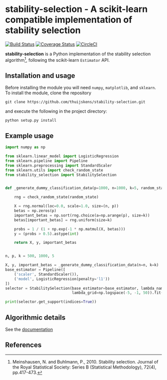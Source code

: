 # stability-selection - A scikit-learn compatible implementation of stability selection

[![Build Status](https://travis-ci.org/scikit-learn-contrib/stability-selection.svg?branch=master)](https://travis-ci.org/scikit-learn-contrib/stability-selection)
[![Coverage Status](https://coveralls.io/repos/github/thuijskens/stability-selection/badge.svg?branch=master)](https://coveralls.io/github/thuijskens/stability-selection?branch=master)
[![CircleCI](https://circleci.com/gh/scikit-learn-contrib/stability-selection.svg?style=svg)](https://circleci.com/gh/scikit-learn-contrib/stability-selection)

**stability-selection** is a Python implementation of the stability selection algorithm[^1], following
the scikit-learn `Estimator` API.

## Installation and usage

Before installing the module you will need `numpy`, `matplotlib`, and `sklearn`.
To install the module, clone the repository
```shell
git clone https://github.com/thuijskens/stability-selection.git
``` 
and execute the following in the project directory:
```shell
python setup.py install
```

## Example usage

```python
import numpy as np

from sklearn.linear_model import LogisticRegression
from sklearn.pipeline import Pipeline
from sklearn.preprocessing import StandardScaler
from sklearn.utils import check_random_state
from stability_selection import StabilitySelection


def _generate_dummy_classification_data(p=1000, n=1000, k=5, random_state=123321):

    rng = check_random_state(random_state)

    X = rng.normal(loc=0.0, scale=1.0, size=(n, p))
    betas = np.zeros(p)
    important_betas = np.sort(rng.choice(a=np.arange(p), size=k))
    betas[important_betas] = rng.uniform(size=k)

    probs = 1 / (1 + np.exp(-1 * np.matmul(X, betas)))
    y = (probs > 0.5).astype(int)

    return X, y, important_betas


n, p, k = 500, 1000, 5

X, y, important_betas = _generate_dummy_classification_data(n=n, k=k)
base_estimator = Pipeline([
    ('scaler', StandardScaler()),
    ('model', LogisticRegression(penalty='l1'))
])
selector = StabilitySelection(base_estimator=base_estimator, lambda_name='model__C',
                              lambda_grid=np.logspace(-5, -1, 50)).fit(X, y)

print(selector.get_support(indices=True))
```

## Algorithmic details

See the [documentation](https://thuijskens.github.io/stability-selection/docs/index.html)

## References

[^1]: Meinshausen, N. and Buhlmann, P., 2010. Stability selection. Journal of the Royal Statistical Society:
    Series B (Statistical Methodology), 72(4), pp.417-473.
